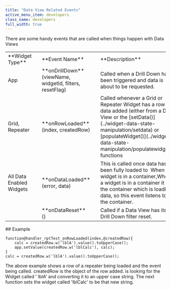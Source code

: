 ```yaml
---
title: "Data View Related Events"
active_menu_item: developers
class_name: developers
full_width: true
---
```



There are some handy events that are called when things happen with Data Views

<table>
<tr>
<td width="129">
**Widget Type**

</td>
<td width="10">
</td>
<td width="259">
**Event Name**

</td>
<td width="12">
</td>
<td width="1126">
**Description**

</td>
</tr>
<tr>
<td width="129">
App

</td>
<td width="10">
</td>
<td width="259">
**onDrillDown** (viewName, widgetId, filters, resetFlag)

</td>
<td width="12">
</td>
<td width="1126">
Called when a Drill Down has been triggered and data is about to be requested.

</td>
</tr>
<tr>
<td width="129">
Grid, Repeater

</td>
<td width="10">
</td>
<td width="259">
**onRowLoaded** (index, createdRow)

</td>
<td width="12">
</td>
<td width="1126">
Called whenever a Grid or Repeater Widget has a row of data added (either from a Data View or the [setData()](../widget-data-state-manipulation/setdata) or [populateWidget()](../widget-data-state-manipulation/populatewidget/) functions

</td>
</tr>
<tr>
<td width="129">
All Data Enabled Widgets

</td>
<td width="10">
</td>
<td width="259">
**onDataLoaded** (error, data)

</td>
<td width="12">
</td>
<td width="1126">
This is called once data has been fully loaded to  When a widget is in a container,When a widget is in a container it is the container which is loading data, so this event listens to the container.

</td>
</tr>
<tr>
<td width="129">
</td>
<td width="10">
</td>
<td width="259">
**onDataReset** ()

</td>
<td width="12">
</td>
<td width="1126">
Called if a Data View has its Drill Down filter reset.

</td>
</tr>
</table>
## Example

    function@handler_rptTest_onRowLoaded(index,@createdRow){
        calc = createdRow.w('lblA').value().toUpperCase();
        app.setValue(createdRow.w('lblCalc'), calc);
    }
    calc = createdRow.w('lblA').value().toUpperCase();
   

The above example shows a row of a repeater being loaded and the event being called. createdRow is the object of the row added. is looking for the Widget called ' lblA' and converting it to an upper case string. The next function sets the widget called 'lblCalc' to be that new string.

